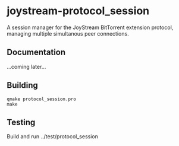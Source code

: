
# joystream-protocol_session

A session manager for the JoyStream BitTorrent extension protocol, managing
multiple simultanous peer connections.

## Documentation

...coming later...

## Building

```
qmake protocol_session.pro
make
```

## Testing

Build and run ../test/protocol_session
